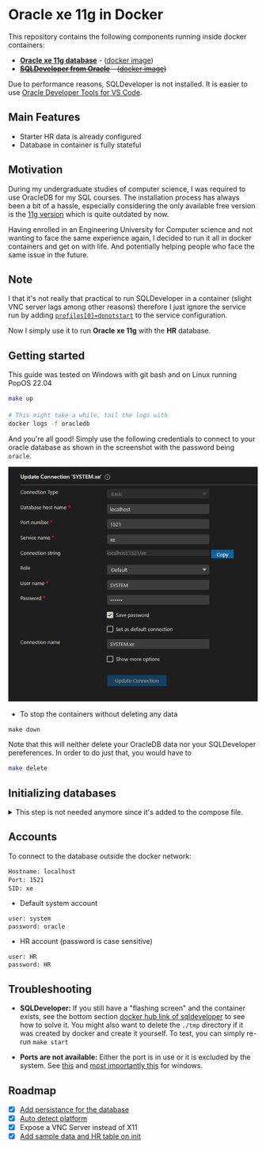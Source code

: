# Oracle xe 11g in Docker

This repository contains the following components running inside docker containers:

- [**Oracle xe 11g database**](https://www.oracle.com/technical-resources/articles/database/sql-11g-xe-quicktour.html) - ([docker image](https://hub.docker.com/r/gvenzl/oracle-xe))
- ~~[**SQLDeveloper from Oracle**](https://www.oracle.com/database/sqldeveloper/) - ([docker image](https://hub.docker.com/r/usersina/sqldeveloper))~~

Due to performance reasons, SQLDeveloper is not installed.
It is easier to use [Oracle Developer Tools for VS Code](https://marketplace.visualstudio.com/items?itemName=Oracle.oracledevtools).

## Main Features

- Starter HR data is already configured
- Database in container is fully stateful

## Motivation

During my undergraduate studies of computer science, I was required to use OracleDB for my SQL courses.
The installation process has always been a bit of a hassle, especially considering the only available free version is the [11g version](https://www.oracle.com/database/technologies/xe-downloads.html) which is quite outdated by now.

Having enrolled in an Engineering University for Computer science and not wanting to face the same experience again, I decided to run it all in docker containers and get on with life.
And potentially helping people who face the same issue in the future.

## Note

I that it's not really that practical to run SQLDeveloper in a container (slight VNC server lags among other reasons) therefore I just ignore the service run by adding [`profiles[0]=donotstart`](./docker-compose.yml#26) to the service configuration.

Now I simply use it to run **Oracle xe 11g** with the **HR** database.

## Getting started

This guide was tested on Windows with git bash and on Linux running PopOS 22.04

```bash
make up

# This might take a while, tail the logs with
docker logs -f oracledb
```

And you're all good! Simply use the following credentials to connect to your oracle database as shown in the screenshot with the password being `oracle`.

![sqldeveloper-login](./media/vscode-oracle-login.png)

- To stop the containers without deleting any data

```
make down
```

Note that this will neither delete your OracleDB data nor your SQLDeveloper pereferences.
In order to do just that, you would have to

```bash
make delete
```

## Initializing databases

<details>

<summary>This step is not needed anymore since it's added to the compose file.</summary>

## II. Extra setup

You might also want to unlock the HR account to have access to the [HR (or Human Resources) schema](https://www.webucator.com/article/oracles-demo-hr-schema/) which is just a collection of useful tables often used for testing.

### 1. Unlocking HR

HR and a bunch of other tables are now unlocked by default.

To use it simply

- Enter into the running container with the system account

```bash
make shell
```

- Connect with the HR account

```bash
sqlplus HR/HR
```

You can now run queries against the HR database

```SQL
SELECT TABLE_NAME FROM USER_TABLES;
```

</details>

## Accounts

To connect to the database outside the docker network:

```bash
Hostname: localhost
Port: 1521
SID: xe
```

- Default system account

```
user: system
password: oracle
```

- HR account (password is case sensitive)

```
user: HR
password: HR
```

## Troubleshooting

- **SQLDeveloper:** If you still have a "flashing screen" and the container exists, see the bottom section [docker hub link of sqldeveloper](https://hub.docker.com/r/marcelhuberfoo/sqldeveloper) to see how to solve it.
  You might also want to delete the `./tmp` directory if it was created by docker and create it yourself. To test, you can simply re-run `make start`

- **Ports are not available:** Either the port is in use or it is excluded by the system. See [this](https://github.com/docker/for-win/issues/9272#issuecomment-731847321) and [most importantly this](https://superuser.com/a/1610009/1024072) for windows.

## Roadmap

- [x] [Add persistance for the database](https://stackoverflow.com/a/65409258/10543130)
- [x] [Auto detect platform](https://stackoverflow.com/questions/394230/how-to-detect-the-os-from-a-bash-script)
- [x] Expose a VNC Server instead of X11
- [x] [Add sample data and HR table on init](https://hub.docker.com/r/gvenzl/oracle-xe)
